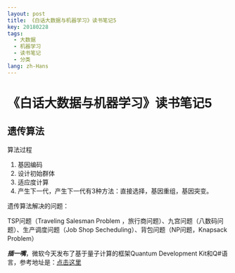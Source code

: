 ```yaml
---
layout: post
title: 《白话大数据与机器学习》读书笔记5
key: 20180228
tags:
  - 大数据
  - 机器学习
  - 读书笔记
  - 分类
lang: zh-Hans
---
```


# 《白话大数据与机器学习》读书笔记5

## 遗传算法

算法过程

1. 基因编码
2. 设计初始群体
3. 适应度计算
4. 产生下一代，产生下一代有3种方法：直接选择，基因重组，基因突变。

遗传算法解决的问题：

TSP问题（Traveling Salesman Problem ，旅行商问题）、九宫问题（八数码问题）、生产调度问题（Job Shop Secheduling）、背包问题（NP问题，Knapsack Problem）

***插一嘴***，微软今天发布了基于量子计算的框架Quantum Development Kit和Q#语言，参考地址是：[点击这里](https://docs.microsoft.com/zh-cn/quantum/quantum-installconfig?view=qsharp-preview&tabs=tabid-vscode)

